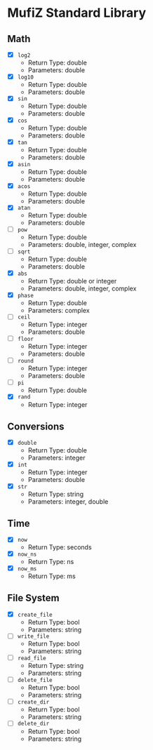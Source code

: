 # MufiZ Standard Library

## Math

- [X] `log2`
  - Return Type: double
  - Parameters: double
- [X] `log10`
  - Return Type: double
  - Parameters: double
- [X] `sin`
  - Return Type: double
  - Parameters: double
- [X] `cos`
  - Return Type: double
  - Parameters: double
- [X] `tan`
  - Return Type: double
  - Parameters: double
- [X] `asin`
  - Return Type: double
  - Parameters: double
- [X] `acos`
  - Return Type: double
  - Parameters: double
- [X] `atan`
  - Return Type: double
  - Parameters: double
- [ ] `pow`
  - Return Type: double
  - Parameters: double, integer, complex
- [ ] `sqrt`
  - Return Type: double
  - Parameters: double
- [X] `abs`
  - Return Type: double or integer
  - Parameters: double, integer, complex
- [X] `phase`
  - Return Type: double
  - Parameters: complex
- [ ] `ceil`
  - Return Type: integer
  - Parameters: double
- [ ] `floor`
  - Return Type: integer
  - Parameters: double
- [ ] `round`
  - Return Type: integer
  - Parameters: double
- [ ] `pi`
  - Return Type: double
- [X] `rand`
  - Return Type: integer

## Conversions

- [X] `double`
  - Return Type: double
  - Parameters: integer
- [X] `int`
  - Return Type: integer
  - Parameters: double
- [X] `str`
  - Return Type: string
  - Parameters: integer, double

## Time

- [X] `now`
  - Return Type: seconds
- [X] `now_ns`
  - Return Type: ns
- [X] `now_ms`
  - Return Type: ms

## File System

- [X] `create_file`
  - Return Type: bool
  - Parameters: string
- [ ] `write_file`
  - Return Type: bool
  - Parameters: string
- [ ] `read_file`
  - Return Type: string
  - Parameters: string
- [ ] `delete_file`
  - Return Type: bool
  - Parameters: string
- [ ] `create_dir`
  - Return Type: bool
  - Parameters: string
- [ ] `delete_dir`
  - Return Type: bool
  - Parameters: string

